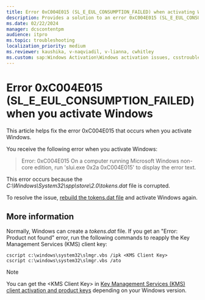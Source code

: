 ```yaml
---
title: Error 0xC004E015 (SL_E_EUL_CONSUMPTION_FAILED) when activating Windows
description: Provides a solution to an error 0xC004E015 (SL_E_EUL_CONSUMPTION_FAILED) when you try to activate Windows.
ms.date: 02/22/2024
manager: dcscontentpm
audience: itpro
ms.topic: troubleshooting
localization_priority: medium
ms.reviewer: kaushika, v-naqviadil, v-lianna, cwhitley
ms.custom: sap:Windows Activation\Windows activation issues, csstroubleshoot
---
```

# Error 0xC004E015 (SL_E_EUL_CONSUMPTION_FAILED) when you activate Windows

This article helps fix the error 0xC004E015 that occurs when you activate Windows.

You receive the following error when you activate Windows:

> Error: 0xC004E015 On a computer running Microsoft Windows non-core edition, run 'slui.exe 0x2a 0xC004E015' to display the error text.

This error occurs because the *C:\\Windows\\System32\\spp\\store\\2.0\\tokens.dat* file is corrupted.

To resolve the issue, [rebuild the tokens.dat file](../licensing-and-activation/rebuild-tokens-dotdat-file.md) and activate Windows again.

## More information

Normally, Windows can create a *tokens.dat* file. If you get an "Error: Product not found" error, run the following commands to reapply the Key Management Services (KMS) client key:

```console
cscript c:\windows\system32\slmgr.vbs /ipk <KMS Client Key>
cscript c:\windows\system32\slmgr.vbs /ato
```

> [!NOTE]
> You can get the \<KMS Client Key\> in [Key Management Services (KMS) client activation and product keys](/windows-server/get-started/kms-client-activation-keys) depending on your Windows version.
